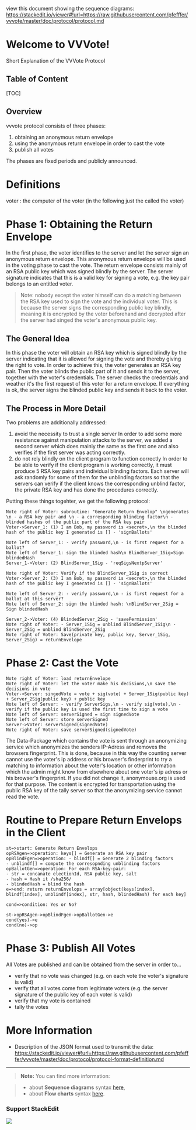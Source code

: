 view this document showing the sequence diagrams: https://stackedit.io/viewer#!url=https://raw.githubusercontent.com/pfefffer/vvvote/master/doc/protocol/protocol.md

Welcome to VVVote!
===================

Short Explanation of the VVVote Protocol

Table of Content
-----------------------
[TOC]

Overview
-------------

vvvote protocol consists of three phases:

 1. obtaining an anonymous return envelope 
 2. using the anonymous return envelope in order to cast the vote
 3. publish all votes 

The phases are fixed periods and publicly announced.

# Definitions
voter
:	the computer of the voter (in the following just the called the voter)

# Phase 1: Obtaining the Return Envelope

In the first phase, the voter identifies to the server and let the server sign an anonymous return envelope. This anonymous return envelope will be used in the voting phase to cast the vote.
The return envelope consists mainly of an RSA public key which was signed blindly by the server. The server signature indicates that this is a valid key for signing a vote, e.g. the key pair belongs to an entitled voter.
>Note: nobody except the voter himself can do a matching between the RSA key used to sign the vote and the individual voter. This is because the server signs the corresponding public key blindly, meaning it is encrypted by the voter beforehand and decrypted after the server had singed the voter's anonymous public key. 

## The General Idea

In this phase the voter will obtain an RSA key which is signed blindly by the server indicating that it is allowed for signing the vote and thereby giving the right to vote.
In order to achieve this, the voter generates an RSA key pair. Then the voter blinds the public part of it and sends it to the server, together with the voter's credentials. 
The server checks the credentials and weather it's the first request of this voter for a return envelope. If everything is ok, the server signs the blinded public key and sends it back to the voter.

## The Process in More Detail
Two problems are additionally addressed:

1. avoid the necessity to trust a single server
In order to add some more resistance against manipulation attacks to the server, we added a second server which does mainly the same as the first one and also verifies if the first server was acting correctly. 
2. do not rely blindly on the client program to function correctly
In order to be able to verify if the client program is working correctly, it must produce 5 RSA key pairs and individual blinding factors. Each server will ask randomly for some of them for the unblinding factors so that the servers can verify if the client knows the corresponding unblind factor, the private RSA key and has done the procedures correctly.

Putting these things togehter, we get the following protocol:


```sequence
Note right of Voter: subroutine: "Generate Return Envelop" \ngenerates \n - a RSA key pair and \n - a corresponding blinding factor\n - blinded hashes of the public part of the RSA key pair
Voter->Server_1: (1) I am Bob, my password is <secret>,\n the blinded hash of the public key I generated is [] - 'signBallots'

Note left of Server_1: - verify password,\n - is first request for a ballot?
Note left of Server_1: sign the blinded hash\n BlindServer_1Sig=Sign blindedHash
Server_1->Voter: (2) BlindServer_1Sig - 'reqSigsNextpServer'

Note right of Voter: Verify if the BlindServer_1Sig is correct
Voter->Server_2: (3) I am Bob, my password is <secret>,\n the blinded hash of the public key I generated is [] - 'signBallots'

Note left of Server_2: - verify password,\n - is first request for a ballot at this server?
Note left of Server_2: sign the blinded hash: \nBlindServer_2Sig = Sign blindedHash

Server_2->Voter: (4) BlindedServer_2Sig - 'savePermission'
Note right of Voter: - Server_1Sig = unblind BlindServer_1Sig\n - Server_2Sig = unblind BlindServer_2Sig
Note right of Voter: Save(private key, public key, Server_1Sig, Server_2Sig) = returnEnvelope
```

# Phase 2: Cast the Vote
```sequence
Note right of Voter: load returnEnvelope
Note right of Voter: let the voter make his decisions,\n save the decisions in vote
Voter->Server: singedVote = vote + sig(vote) + Server_1Sig(public key) + Server_2Sig(public key) + public key
Note left of Server: - verify ServerSigs,\n - verify sig(vote),\n - verify if the public key is used the first time to sign a vote
Note left of Server: serverSigned = sign signedVote
Note left of Server: store serverSigned 
Server->Voter: serverSigned(signedVote) 
Note right of Voter: save serverSigned(signedVote)
```
The Data-Package which contains the vote is sent through an anonymizing service which anonymizes the senders IP-Adress and removes the browsers fingerprint. This is done, because in this way the counting server cannot use the voter's ip address or his browser's finderprint to try a matching to information about the voter's location or other information which the admin might know from elsewhere about one voter's ip adress or his browser's fingerprint. If you did not change it, anonymouse.org is used for that purpose.
The content is encrypted for transportation using the public RSA key of the tally server so that the anonymizing service cannot read the vote.


# Routine to Prepare Return Envelops in the Client 
```flow
st=>start: Generate Return Envelops
opRSAgen=>operation: keys[] = Generate an RSA key pair
opBlindFgen=>operation: - blindf[] = Generate 2 blinding factors 
- unblindf[] = compute the corresopnding unblinding factors
opBallotGen=>operation: For each RSA-key-pair:
- str = concanate electionId, RSA public key, salt
- hash = Hash it /sha256/
- blindedHash = blind the hash
e=>end: return returnEnvelops = array[object(keys[index], blindf[index], unblindf[index], str, hash, blindedHash) for each key]

cond=>condition: Yes or No?

st->opRSAgen->opBlindFgen->opBallotGen->e
cond(yes)->e
cond(no)->op
```

# Phase 3: Publish All Votes
All Votes are published and can be obtained from the server in order to...

 - verify that no vote was changed (e.g. on each vote the voter's signature is valid)
 - verify that all votes come from legitimate voters (e.g. the server signature of the public key of each voter is valid)
 - verify that my vote is contained
 - tally the votes



# More Information
 - Description of the JSON format used to transmit the data:   https://stackedit.io/viewer#!url=https://raw.githubusercontent.com/pfefffer/vvvote/master/doc/protocol/protocol-format-definition.md

-----
> **Note:** You can find more information:

> - about **Sequence diagrams** syntax [here][7],
> - about **Flow charts** syntax [here][8].

### Support StackEdit

[![](https://cdn.monetizejs.com/resources/button-32.png)](https://monetizejs.com/authorize?client_id=ESTHdCYOi18iLhhO&summary=true)

  [^stackedit]: [StackEdit](https://stackedit.io/) is a full-featured, open-source Markdown editor based on PageDown, the Markdown library used by Stack Overflow and the other Stack Exchange sites.


  [1]: http://math.stackexchange.com/
  [2]: http://daringfireball.net/projects/markdown/syntax "Markdown"
  [3]: https://github.com/jmcmanus/pagedown-extra "Pagedown Extra"
  [4]: http://meta.math.stackexchange.com/questions/5020/mathjax-basic-tutorial-and-quick-reference
  [5]: https://code.google.com/p/google-code-prettify/
  [6]: http://highlightjs.org/
  [7]: http://bramp.github.io/js-sequence-diagrams/
  [8]: http://adrai.github.io/flowchart.js/

